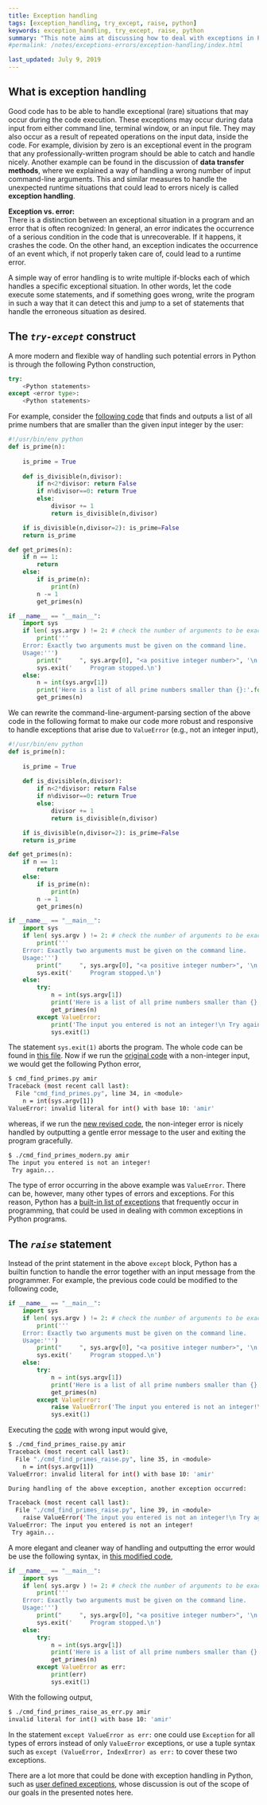 ```yaml
---
title: Exception handling
tags: [exception_handling, try_except, raise, python]
keywords: exception_handling, try_except, raise, python
summary: "This note aims at discussing how to deal with exceptions in Python. An <b>exception</b> is an event which occurs during the execution of a program and disrupts the normal flow of the program's instructions. The process to deal with such exceptional events in the program is called <b>Exception handling</b>."
#permalink: /notes/exceptions-errors/exception-handling/index.html

last_updated: July 9, 2019
---
```


## What is exception handling  

Good code has to be able to handle exceptional (rare) situations that may occur during the code execution. These exceptions may occur during data input from either command line, terminal window, or an input file. They may also occur as a result of repeated operations on the input data, inside the code. For example, division by zero is an exceptional event in the program that any professionally-written program should be able to catch and handle nicely. Another example can be found in the discussion of **data transfer methods**, where we explained a way of handling a wrong number of input command-line arguments. This and similar measures to handle the unexpected runtime situations that could lead to errors nicely is called **exception handling**.  

**Exception vs. error:**  
There is a distinction between an exceptional situation in a program and an error that is often recognized: In general, an error indicates the occurrence of a serious condition in the code that is unrecoverable. If it happens, it crashes the code. On the other hand, an exception indicates the occurrence of an event which, if not properly taken care of, could lead to a runtime error.  


A simple way of error handling is to write multiple if-blocks each of which handles a specific exceptional situation. In other words, let the code execute some statements, and if something goes wrong, write the program in such a way that it can detect this and jump to a set of statements that handle the erroneous situation as desired.

## The *`try-except`* construct  

A more modern and flexible way of handling such potential errors in Python is through the following Python construction,  
```python
try:
    <Python statements>
except <error type>:
    <Python statements>
```

For example, consider the [following code](cmd_find_primes.py) that finds and outputs a list of all prime numbers that are smaller than the given input integer by the user:
```python
#!/usr/bin/env python
def is_prime(n):
    
    is_prime = True
    
    def is_divisible(n,divisor):
        if n<2*divisor: return False
        if n%divisor==0: return True
        else:
            divisor += 1
            return is_divisible(n,divisor)

    if is_divisible(n,divisor=2): is_prime=False
    return is_prime

def get_primes(n):
    if n == 1:
        return
    else:
        if is_prime(n):
            print(n)
        n -= 1
        get_primes(n)

if __name__ == "__main__":
    import sys
    if len( sys.argv ) != 2: # check the number of arguments to be exactly 2.
        print('''
    Error: Exactly two arguments must be given on the command line.
    Usage:''')
        print("     ", sys.argv[0], "<a positive integer number>", '\n')
        sys.exit('     Program stopped.\n')
    else:
        n = int(sys.argv[1])
        print('Here is a list of all prime numbers smaller than {}:'.format(n))
        get_primes(n)
```

We can rewrite the command-line-argument-parsing section of the above code in the following format to make our code more robust and responsive to handle exceptions that arise due to `ValueError` (e.g., not an integer input),
```python
#!/usr/bin/env python
def is_prime(n):
    
    is_prime = True
    
    def is_divisible(n,divisor):
        if n<2*divisor: return False
        if n%divisor==0: return True
        else:
            divisor += 1
            return is_divisible(n,divisor)

    if is_divisible(n,divisor=2): is_prime=False
    return is_prime

def get_primes(n):
    if n == 1:
        return
    else:
        if is_prime(n):
            print(n)
        n -= 1
        get_primes(n)

if __name__ == "__main__":
    import sys
    if len( sys.argv ) != 2: # check the number of arguments to be exactly 2.
        print('''
    Error: Exactly two arguments must be given on the command line.
    Usage:''')
        print("     ", sys.argv[0], "<a positive integer number>", '\n')
        sys.exit('     Program stopped.\n')
    else:
        try:
            n = int(sys.argv[1])
            print('Here is a list of all prime numbers smaller than {}:'.format(n))
            get_primes(n)
        except ValueError:
            print('The input you entered is not an integer!\n Try again...')
            sys.exit(1)
```

The statement `sys.exit(1)` aborts the program. The whole code can be found in [this file](cmd_find_primes_modern.py). Now if we run the [original code](cmd_find_primes.py) with a non-integer input, we would get the following Python error,
```bash
$ cmd_find_primes.py amir
Traceback (most recent call last):
  File "cmd_find_primes.py", line 34, in <module>
    n = int(sys.argv[1])
ValueError: invalid literal for int() with base 10: 'amir'
```

whereas, if we run the [new revised code](cmd_find_primes_modern.py), the non-integer error is nicely handled by outputting a gentle error message to the user and exiting the program gracefully.  
```bash
$ ./cmd_find_primes_modern.py amir
The input you entered is not an integer!
 Try again...
```

The type of error occurring in the above example was `ValueError`. There can be, however, many other types of errors and exceptions. For this reason, Python has a [built-in list of exceptions](https://docs.python.org/2/library/exceptions.html) that frequently occur in programming, that could be used in dealing with common exceptions in Python programs.  

## The *`raise`* statement  

Instead of the print statement in the above `except` block, Python has a builtin function to handle the error together with an input message from the programmer. For example, the previous code could be modified to the following code,
```python
if __name__ == "__main__":
    import sys
    if len( sys.argv ) != 2: # check the number of arguments to be exactly 2.
        print('''
    Error: Exactly two arguments must be given on the command line.
    Usage:''')
        print("     ", sys.argv[0], "<a positive integer number>", '\n')
        sys.exit('     Program stopped.\n')
    else:
        try:
            n = int(sys.argv[1])
            print('Here is a list of all prime numbers smaller than {}:'.format(n))
            get_primes(n)
        except ValueError:
            raise ValueError('The input you entered is not an integer!\n Try again...')
            sys.exit(1)
```

Executing the [code](cmd_find_primes_raise.py) with wrong input would give,
```bash
$ ./cmd_find_primes_raise.py amir
Traceback (most recent call last):
  File "./cmd_find_primes_raise.py", line 35, in <module>
    n = int(sys.argv[1])
ValueError: invalid literal for int() with base 10: 'amir'

During handling of the above exception, another exception occurred:

Traceback (most recent call last):
  File "./cmd_find_primes_raise.py", line 39, in <module>
    raise ValueError('The input you entered is not an integer!\n Try again...')
ValueError: The input you entered is not an integer!
 Try again...
```

A more elegant and cleaner way of handling and outputting the error would be use the following syntax, in [this modified code](cmd_find_primes_raise_as_err.py),
```python
if __name__ == "__main__":
    import sys
    if len( sys.argv ) != 2: # check the number of arguments to be exactly 2.
        print('''
    Error: Exactly two arguments must be given on the command line.
    Usage:''')
        print("     ", sys.argv[0], "<a positive integer number>", '\n')
        sys.exit('     Program stopped.\n')
    else:
        try:
            n = int(sys.argv[1])
            print('Here is a list of all prime numbers smaller than {}:'.format(n))
            get_primes(n)
        except ValueError as err:
            print(err)
            sys.exit(1)
```

With the following output,
```bash
$ ./cmd_find_primes_raise_as_err.py amir
invalid literal for int() with base 10: 'amir'
```

In the statement `except ValueError as err:` one could use `Exception` for all types of errors instead of only `ValueError` exceptions, or use a tuple syntax such as `except (ValueError, IndexError) as err:` to cover these two exceptions.  

There are a lot more that could be done with exception handling in Python, such as [user defined exceptions](https://docs.python.org/3/tutorial/errors.html), whose discussion is out of the scope of our goals in the presented notes here.  

